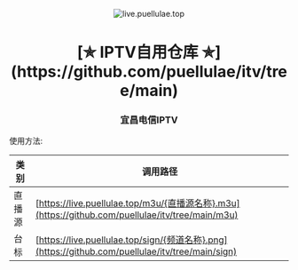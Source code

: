 <p align="center"><img alt="live.puellulae.top" src="https://live.puellulae.top/logo.png"></p>
<h1 align="center"> [✯ IPTV自用仓库 ✯](https://github.com/puellulae/itv/tree/main) </h1>
<h3 align="center"> 宜昌电信IPTV </h3>

使用方法:

| 类 别  | 调用路径                                                                           | 
|-------|-------------------------------------------------------------------------------------|
| 直播源  | [https://live.puellulae.top/m3u/{直播源名称}.m3u](https://github.com/puellulae/itv/tree/main/m3u) |
| 台标  | [https://live.puellulae.top/sign/{频道名称}.png](https://github.com/puellulae/itv/tree/main/sign) | 
